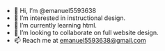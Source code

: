 - 👋 Hi, I’m @emanuel5593638
- 👀 I’m interested in instructional design.
- 🌱 I’m currently learning html.
- 💞️ I’m looking to collaborate on full website design.
- 📫 Reach me at emanuel5593638@gmail.com

<!---
emanuel5593638/emanuel5593638 is a ✨ special ✨ repository because its `README.md` (this file) appears on your GitHub profile.
You can click the Preview link to take a look at your changes.
--->
